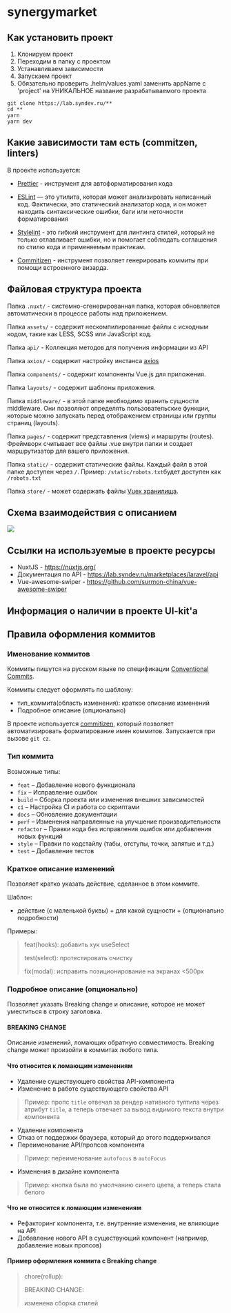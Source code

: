 # synergymarket

## Как установить проект

1) Клонируем проект
2) Переходим в папку с проектом
3) Устанавливаем зависимости
4) Запускаем проект
5) Обязательно проверить .helm/values.yaml заменить appName с 'project' на УНИКАЛЬНОЕ название разрабатываемого проекта

``` shell
git clone https://lab.syndev.ru/**
cd **
yarn
yarn dev
```

## Какие зависимости там есть (commitzen, linters)

В проекте используется:

- [Prettier](https://prettier.io/) - инструмент для автоформатирования кода

- [ESLint](https://eslint.org) — это утилита, которая может анализировать написанный код. Фактически, это статический анализатор кода, и он может находить синтаксические ошибки, баги или неточности форматирования

- [Stylelint](https://stylelint.io/) - это гибкий инструмент для линтинга стилей, который не только отлавливает ошибки, но и помогает соблюдать соглашения по стилю кода и применяемым практикам.

- [Commitizen](https://github.com/commitizen/cz-cli) - инструмент позволяет генерировать коммиты при помощи встроенного визарда.

## Файловая структура проекта

Папка `.nuxt/` - cистемно-сгенерированная папка, которая обновляется автоматически в процессе работы над приложением.

Папка `assets/` - содержит нескомпилированные файлы с исходным кодом, такие как LESS, SCSS или JavaScript код.

Папка `api/` - Коллекция методов для получения информации из API

Папка `axios/` - содержит настройку инстанса [axios](https://axios.nuxtjs.org/)

Папка `components/` - содержит компоненты Vue.js для приложения.

Папка `layouts/` - содержит шаблоны приложения.

Папка `middleware/` - в этой папке необходимо хранить сущности middleware. Они позволяют определять пользовательские функции, которые можно запускать перед отображением страницы или группы страниц (layouts).

Папка `pages/` - содержит представления (views) и маршруты (routes). Фреймворк считывает все файлы .vue внутри папки и создает маршрутизатор для вашего приложения.

Папка `static/` - содержит статические файлы. Каждый файл в этой папке доступен через `/`. Пример: `/static/robots.txt`будет доступен как `/robots.txt`

Папка `store/` - может содержать файлы [Vuex хранилища](http://vuex.vuejs.org/).

## Схема взаимодействия с описанием

![](static/docs/nuxt.svg)

## Ссылки на используемые в проекте ресурсы

- NuxtJS - <https://nuxtjs.org/>
- Документация по API  - <https://lab.syndev.ru/marketplaces/laravel/api>
- Vue-awesome-swiper - <https://github.com/surmon-china/vue-awesome-swiper>

## Информация о наличии в проекте UI-kit'a

## Правила оформления коммитов

### Именование коммитов

Коммиты пишутся на русском языке по спецификации [Conventional Commits](https://www.conventionalcommits.org/en/v1.0.0/).

Коммиты следует оформлять по шаблону:

- тип_коммита(область изменения): краткое описание изменений
- Подробное описание (опционально)

В проекте используется [commitizen](http://commitizen.github.io/cz-cli/), который позволяет автоматизировать форматирование имен коммитов. Запускается при вызове `git cz`.

### Тип коммита

Возможные типы:

- `feat` – Добавление нового функционала
- `fix` – Исправление ошибок
- `build` – Сборка проекта или изменения внешних зависимостей
- `ci` – Настройка CI и работа со скриптами
- `docs` – Обновление документации
- `perf` – Изменения направленные на улучшение производительности
- `refactor` – Правки кода без исправления ошибок или добавления новых функций
- `style` – Правки по кодстайлу (табы, отступы, точки, запятые и т.д.)
- `test` – Добавление тестов

### Краткое описание изменений

Позволяет кратко указать действие, сделанное в этом коммите.

Шаблон:

- действие (с маленькой буквы) + для какой сущности + (опционально подробности)

Примеры:

> feat(hooks): добавить хук useSelect
>
> test(select): протестировать очистку
>
> fix(modal): исправить позиционирование на экранах &lt;500px

### Подробное описание (опционально)

Позволяет указать Breaking change и описание, которое не может уместиться в строку заголовка.

#### BREAKING CHANGE

Описание изменений, ломающих обратную совместимость. Breaking change может произойти в коммитах любого типа.

#### Что относится к ломающим изменениям

- Удаление существующего свойства API-компонента
- Изменение в работе существующего свойства API

> Пример: пропс `title` отвечал за рендер нативного тултипа через атрибут `title`, а теперь отвечает за вывод видимого текста внутри компонента

- Удаление компонента
- Отказ от поддержки браузера, который до этого поддерживался
- Переименование API/пропсов компонента

> Пример: переименование `autofocus` в `autoFocus`

- Изменения в дизайне компонента

> Пример: кнопка была по умолчанию синего цвета, а теперь стала белого

#### Что не относится к ломающим изменениям

- Рефакторинг компонента, т.е. внутренние изменения, не влияющие на API
- Добавление нового API в существующий компонент (например, добавление новых пропсов)

#### Пример оформления коммита с Breaking change

> chore(rollup):
>
> BREAKING CHANGE:
>
> изменена сборка стилей
